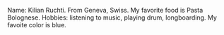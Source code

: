 Name: Kilian Ruchti.
From Geneva, Swiss.
My favorite food is Pasta Bolognese.
Hobbies: listening to music, playing drum, longboarding.
My favoite color is blue.
